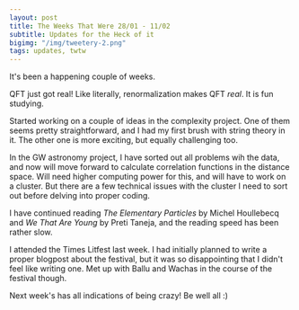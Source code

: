 ```yaml
---
layout: post
title: The Weeks That Were 28/01 - 11/02
subtitle: Updates for the Heck of it
bigimg: "/img/tweetery-2.png"
tags: updates, twtw
---
```


It's been a happening couple of weeks.

QFT just got real! Like literally, renormalization makes QFT _real_. It is fun studying.

Started working on a couple of ideas in the complexity project. One of them seems pretty straightforward, and I had my first brush with string theory in it. The other one is more exciting, but equally challenging too.

In the GW astronomy project, I have sorted out all problems wih the data, and now will move forward to calculate correlation functions in the distance space. Will need higher computing power for this, and will have to work on a cluster. But there are a few technical issues with the cluster I need to sort out before delving into proper coding.

I have continued reading _The Elementary Particles_ by Michel Houllebecq and _We That Are Young_ by Preti Taneja, and the reading speed has been rather slow.

I attended the Times Litfest last week. I had initially planned to write a proper blogpost about the festival, but it was so disappointing that I didn't feel like writing one. Met up with Ballu and Wachas in the course of the festival though.

Next week's has all indications of being crazy! Be well all :)